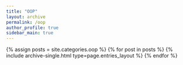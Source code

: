 ```yaml
---
title: "OOP"
layout: archive
permalink: /oop
author_profile: true
sidebar_main: true
---
```



{% assign posts = site.categories.oop %}
{% for post in posts %} {% include archive-single.html type=page.entries_layout %} {% endfor %}

